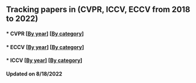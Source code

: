 ## Tracking papers in (CVPR, ICCV, ECCV from 2018 to 2022)

####  * CVPR  [[By year](https://github.com/DomainGreen/Tracking-papers/blob/main/CVPR-paper.md)]  [[By category](https://github.com/DomainGreen/Tracking-papers/blob/main/CVPR-paper-category.md)]

#### * ECCV  [[By year](https://github.com/DomainGreen/Tracking-papers/blob/main/ECCV-papers.md)]  [[By category](https://github.com/DomainGreen/Tracking-papers/blob/main/ECCV-papers-category.md)]

#### * ICCV  [[By year](https://github.com/DomainGreen/Tracking-papers/blob/main/ICCV-papers.md)]  [[By category](https://github.com/DomainGreen/Tracking-papers/blob/main/ICCV-papers-category.md)]
#### Updated on 8/18/2022 

